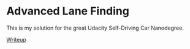 # Advanced Lane Finding

This is my solution for the great Udacity Self-Driving Car Nanodegree.

[Writeup](doc/writeup.md)
